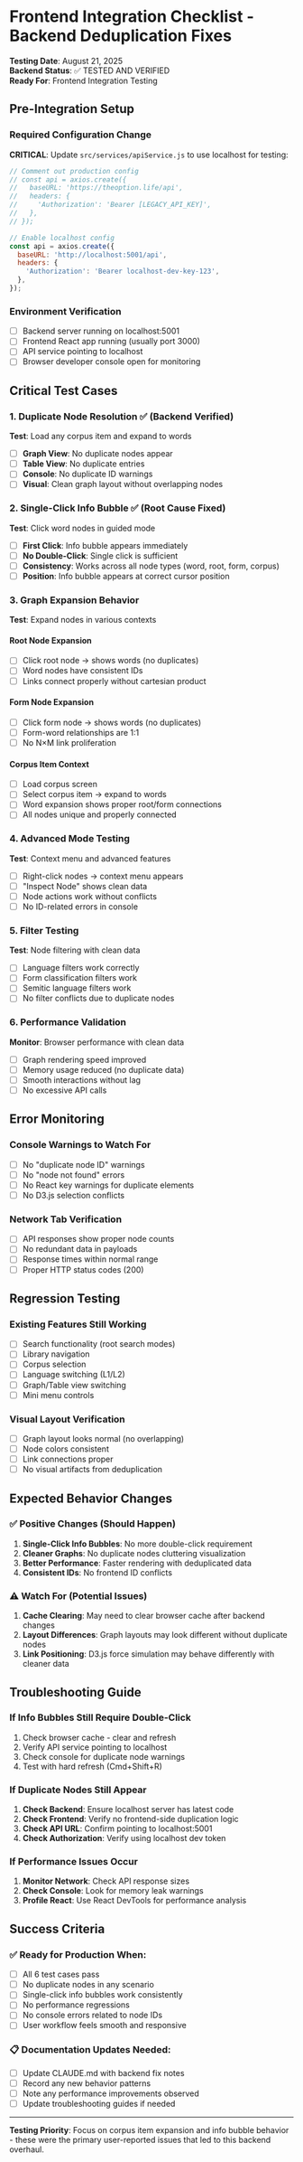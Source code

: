 # Frontend Integration Checklist - Backend Deduplication Fixes

**Testing Date**: August 21, 2025  
**Backend Status**: ✅ TESTED AND VERIFIED  
**Ready For**: Frontend Integration Testing

## Pre-Integration Setup

### Required Configuration Change
**CRITICAL**: Update `src/services/apiService.js` to use localhost for testing:

```javascript
// Comment out production config
// const api = axios.create({
//   baseURL: 'https://theoption.life/api',
//   headers: {
//     'Authorization': 'Bearer [LEGACY_API_KEY]',
//   },
// });

// Enable localhost config  
const api = axios.create({
  baseURL: 'http://localhost:5001/api',
  headers: {
    'Authorization': 'Bearer localhost-dev-key-123',
  },
});
```

### Environment Verification
- [ ] Backend server running on localhost:5001
- [ ] Frontend React app running (usually port 3000)
- [ ] API service pointing to localhost
- [ ] Browser developer console open for monitoring

## Critical Test Cases

### 1. Duplicate Node Resolution ✅ (Backend Verified)
**Test**: Load any corpus item and expand to words
- [ ] **Graph View**: No duplicate nodes appear
- [ ] **Table View**: No duplicate entries  
- [ ] **Console**: No duplicate ID warnings
- [ ] **Visual**: Clean graph layout without overlapping nodes

### 2. Single-Click Info Bubble ✅ (Root Cause Fixed)
**Test**: Click word nodes in guided mode
- [ ] **First Click**: Info bubble appears immediately 
- [ ] **No Double-Click**: Single click is sufficient
- [ ] **Consistency**: Works across all node types (word, root, form, corpus)
- [ ] **Position**: Info bubble appears at correct cursor position

### 3. Graph Expansion Behavior
**Test**: Expand nodes in various contexts

#### Root Node Expansion
- [ ] Click root node → shows words (no duplicates)
- [ ] Word nodes have consistent IDs
- [ ] Links connect properly without cartesian product

#### Form Node Expansion  
- [ ] Click form node → shows words (no duplicates)
- [ ] Form-word relationships are 1:1
- [ ] No N×M link proliferation

#### Corpus Item Context
- [ ] Load corpus screen
- [ ] Select corpus item → expand to words
- [ ] Word expansion shows proper root/form connections
- [ ] All nodes unique and properly connected

### 4. Advanced Mode Testing
**Test**: Context menu and advanced features
- [ ] Right-click nodes → context menu appears
- [ ] "Inspect Node" shows clean data
- [ ] Node actions work without conflicts  
- [ ] No ID-related errors in console

### 5. Filter Testing
**Test**: Node filtering with clean data
- [ ] Language filters work correctly
- [ ] Form classification filters work
- [ ] Semitic language filters work
- [ ] No filter conflicts due to duplicate nodes

### 6. Performance Validation
**Monitor**: Browser performance with clean data
- [ ] Graph rendering speed improved
- [ ] Memory usage reduced (no duplicate data)
- [ ] Smooth interactions without lag
- [ ] No excessive API calls

## Error Monitoring

### Console Warnings to Watch For
- [ ] No "duplicate node ID" warnings
- [ ] No "node not found" errors  
- [ ] No React key warnings for duplicate elements
- [ ] No D3.js selection conflicts

### Network Tab Verification
- [ ] API responses show proper node counts
- [ ] No redundant data in payloads
- [ ] Response times within normal range
- [ ] Proper HTTP status codes (200)

## Regression Testing

### Existing Features Still Working
- [ ] Search functionality (root search modes)
- [ ] Library navigation
- [ ] Corpus selection  
- [ ] Language switching (L1/L2)
- [ ] Graph/Table view switching
- [ ] Mini menu controls

### Visual Layout Verification  
- [ ] Graph layout looks normal (no overlapping)
- [ ] Node colors consistent
- [ ] Link connections proper
- [ ] No visual artifacts from deduplication

## Expected Behavior Changes

### ✅ Positive Changes (Should Happen)
1. **Single-Click Info Bubbles**: No more double-click requirement
2. **Cleaner Graphs**: No duplicate nodes cluttering visualization  
3. **Better Performance**: Faster rendering with deduplicated data
4. **Consistent IDs**: No frontend ID conflicts

### ⚠️ Watch For (Potential Issues)
1. **Cache Clearing**: May need to clear browser cache after backend changes
2. **Layout Differences**: Graph layouts may look different without duplicate nodes
3. **Link Positioning**: D3.js force simulation may behave differently with cleaner data

## Troubleshooting Guide

### If Info Bubbles Still Require Double-Click
1. Check browser cache - clear and refresh
2. Verify API service pointing to localhost
3. Check console for duplicate node warnings
4. Test with hard refresh (Cmd+Shift+R)

### If Duplicate Nodes Still Appear  
1. **Check Backend**: Ensure localhost server has latest code
2. **Check Frontend**: Verify no frontend-side duplication logic
3. **Check API URL**: Confirm pointing to localhost:5001
4. **Check Authorization**: Verify using localhost dev token

### If Performance Issues Occur
1. **Monitor Network**: Check API response sizes
2. **Check Console**: Look for memory leak warnings
3. **Profile React**: Use React DevTools for performance analysis

## Success Criteria

### ✅ Ready for Production When:
- [ ] All 6 test cases pass
- [ ] No duplicate nodes in any scenario
- [ ] Single-click info bubbles work consistently
- [ ] No performance regressions
- [ ] No console errors related to node IDs
- [ ] User workflow feels smooth and responsive

### 📋 Documentation Updates Needed:
- [ ] Update CLAUDE.md with backend fix notes
- [ ] Record any new behavior patterns
- [ ] Note any performance improvements observed
- [ ] Update troubleshooting guides if needed

---

**Testing Priority**: Focus on corpus item expansion and info bubble behavior - these were the primary user-reported issues that led to this backend overhaul.